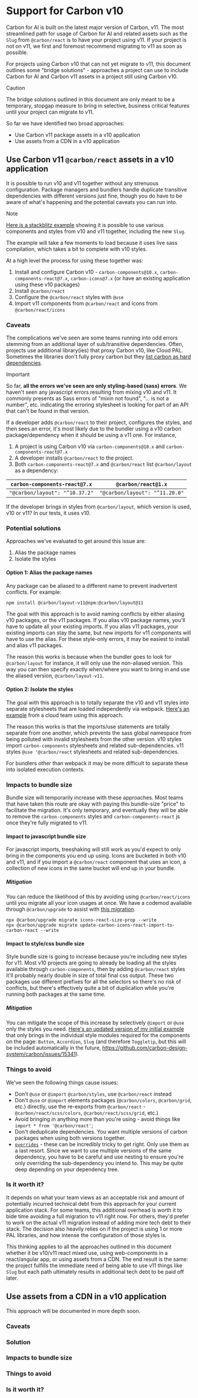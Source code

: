 # Support for Carbon v10

Carbon for AI is built on the latest major version of Carbon, v11. The most streamlined path for usage of Carbon for AI and related assets such as the `Slug` from `@carbon/react` is to have your project using v11. If your project is not on v11, we first and foremost recommend migrating to v11 as soon as possible.

For projects using Carbon v10 that can not yet migrate to v11, this document outlines some "bridge solutions" - approaches a project can use to include Carbon for AI and Carbon v11 assets in a project still using Carbon v10.

> [!CAUTION]
> The bridge solutions outlined in this document are only meant to be a temporary, stopgap measure to bring in selective, business critical features until your project can migrate to v11.

So far we have identified two broad approaches:
* Use Carbon v11 package assets in a v10 application
* Use assets from a CDN in a v10 application

## Use Carbon v11 `@carbon/react` assets in a v10 application

It is possible to run v10 and v11 together without any strenuous configuration. Package managers and bundlers handle duplicate transitive dependencies with different versions just fine, though you do have to be aware of what's happening and the potential caveats you can run into.

> [!NOTE]  
> [Here is a stackblitz example](https://stackblitz.com/edit/github-pdxjpu?file=package.json,src%2FApp.jsx,src%2Findex.scss,src%2Fextra-slug-styles.scss&preset=node=) showing it is possible to use various components and styles from v10 and v11 together, including the new `Slug`. 
>
> The example will take a few moments to load because it uses live sass compilation, which takes a bit to complete with v10 styles.

At a high level the process for using these together was:

1. Install and configure Carbon v10 - `carbon-components@10.x`, `carbon-components-react@7.x`, `carbon-icons@7.x` (or have an existing application using these v10 packages)
2. Install `@carbon/react`
3. Configure the `@carbon/react` styles with `@use`
4. Import v11 components from `@carbon/react` and icons from `@carbon/react/icons`

### Caveats
The complications we've seen are some teams running into odd errors stemming from an additional layer of sub/transitive dependencies. Often, projects use additional library(ies) that proxy Carbon v10, like Cloud PAL. Sometimes the libraries don't fully proxy carbon but they [list carbon as hard dependencies](https://github.com/carbon-design-system/ibm-products/blob/7994c5c13da6b467f5ecea5487b2bb8ff20e15bd/packages/security/package.json#L57-L66).

> [!IMPORTANT]  
> So far, **all the errors we've seen are only styling-based (sass) errors**. We haven't seen any javascript errors resulting from mixing v10 and v11. It commonly presents as Sass errors of "mixin not found", "... is not a number", etc. indicating the erroring stylesheet is looking for part of an API that can't be found in that version.

If a developer adds `@carbon/react` to their project, configures the styles, and then sees an error, it's most likely due to the bundler using a v10 carbon package/dependency when it should be using a v11 one. For instance, 
1. A project is using Carbon v10 via `carbon-components@10.x` and `carbon-components-react@7.x`
2. A developer installs `@carbon/react` to the project. 
3. Both `carbon-components-react@7.x` and `@carbon/react` list `@carbon/layout` as a dependency:

| `carbon-components-react@7.x` | `@carbon/react@1.x` |
|--------|--------|
| `"@carbon/layout": "^10.37.2"` | `"@carbon/layout": "^11.20.0"` |

If the developer brings in styles from `@carbon/layout`, which version is used, v10 or v11? In our tests, it uses v10.

### Potential solutions

Approaches we've evaluated to get around this issue are:

1. Alias the package names
2. Isolate the styles

#### Option 1: Alias the package names

Any package can be aliased to a different name to prevent inadvertent conflicts. For example:

```sh
npm install @carbon/layout-v11@npm:@carbon/layout@11
```

The goal with this approach is to avoid naming conflicts by either aliasing v10 packages, or the v11 packages. If you alias v10 package names, you'll have to update all your existing imports. If you alias v11 packages, your existing imports can stay the same, but new imports for v11 components will have to use the alias. For these style-only errors, it may be easiest to install and alias v11 packages.

The reason this works is because when the bundler goes to look for `@carbon/layout` for instance, it will only use the non-aliased version. This way you can then specify exactly when/where you want to bring in and use the aliased version, `@carbon/layout-v11`.

#### Option 2: Isolate the styles

The goal with this approach is to totally separate the v10 and v11 styles into separate stylesheets that are loaded independently via webpack. [Here's an example](https://github.ibm.com/alchemy-containers/ui-dev/blob/master/lib/webpack/index.js) from a cloud team using this approach.

The reason this works is that the imports/use statements are totally separate from one another, which prevents the sass global namespace from being polluted with invalid stylesheets from the other version. v10 styles import `carbon-components` stylesheets and related sub-dependencies. v11 styles `@use '@carbon/react` stylesheets and related sub-dependencies.

For bundlers other than webpack it may be more difficult to separate these into isolated execution contexts.

### Impacts to bundle size

Bundle size will temporarily increase with these approaches. Most teams that have taken this route are okay with paying this bundle-size "price" to facilitate the migration. It's only temporary, and eventually they will be able to remove the `carbon-components` styles and `carbon-components-react` js once they're fully migrated to v11.

#### Impact to javascript bundle size

For javascript imports, treeshaking will still work as you'd expect to only bring in the components you end up using. Icons are bucketed in both v10 and v11, and if you import a `@carbon/react` component that uses an icon, a collection of new icons in the same bucket will end up in your bundle. 

##### Mitigation 

You can reduce the likelihood of this by avoiding using `@carbon/react/icons` until you migrate all your icon usages at once. We have a codemod available through `@carbon/upgrade` to assist with [this migration](https://carbondesignsystem.com/migrating/guide/develop#step-5:-update-icon-sizes-and-imports).

```
npx @carbon/upgrade migrate icons-react-size-prop --write
npx @carbon/upgrade migrate update-carbon-icons-react-import-to-carbon-react --write
```

#### Impact to style/css bundle size

Style bundle size is going to increase because you're including new styles for v11. Most v10 projects are going to already be loading all the styles available through `carbon-components`, then by adding `@carbon/react` styles it'll probably nearly double in size of total final css output. These two packages use different prefixes for all the selectors so there's no risk of conflicts, but there's effectively quite a bit of duplication while you're running both packages at the same time.

##### Mitigation

You can mitigate the scope of this increase by selectively `@import` or `@use` only the styles you need. [Here's an updated version of my initial example](https://stackblitz.com/edit/github-pdxjpu-15f9fc?file=src%2Findex.scss&preset=node=) that only brings in the individual style modules required for the components on the page: `Button`, `Accordion`, `Slug` (and therefore `Toggletip`, but this will be included automatically in the future, https://github.com/carbon-design-system/carbon/issues/15341).

### Things to avoid

We've seen the following things cause issues:

* Don't `@use` or `@import` `@carbon/styles`, use `@carbon/react` instead
* Don't `@use` or `@import` elements packages  (`@carbon/colors`, `@carbon/grid`, etc.) directly, use the re-exports from `@carbon/react` - `@carbon/react/scss/colors`, `@carbon/react/scss/grid`, etc.)
* Avoid bringing in anything more than you're using - avoid things like `import * from '@carbon/react'`;
* Don't deduplicate dependencies. You want multiple versions of carbon packages when using both versions together.
* [`overrides`](https://docs.npmjs.com/cli/v9/configuring-npm/package-json#overrides) - these can be incredibly tricky to get right. Only use them as a last resort. Since we want to use multiple versions of the same dependency, you have to be careful and use nesting to ensure you're only overriding the sub-dependency you intend to. This may be quite deep depending on your dependency tree.

### Is it worth it?

It depends on what your team views as an acceptable risk and amount of potentially incurred technical debt from this approach for your current application stack. For some teams, this additional overhead is worth it to bide time avoiding a full migration to v11 right now. For others, they'd prefer to work on the actual v11 migration instead of adding more tech debt to their stack. The decision also heavily relies on if the project is using 1 or more PAL libraries, and how intense the configuration of those styles is.

This thinking applies to all the approaches outlined in this document whether it be v10/v11 react mixed use, using web-components in a react/angular app, or using assets from a CDN. The end result is the same: the project fulfills the immediate need of being able to use v11 things like `Slug` but each path ultimately results in additional tech debt to be paid off later.

## Use assets from a CDN in a v10 application

This approach will be documented in more depth soon.

### Caveats

### Solution

### Impacts to bundle size

### Things to avoid

### Is it worth it?
